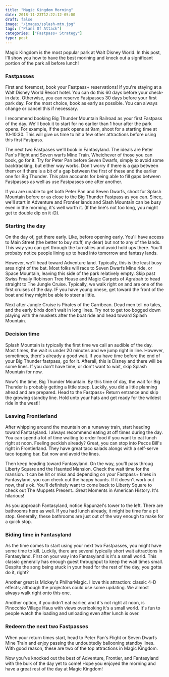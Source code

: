 ```yaml
---
title: "Magic Kingdom Morning"
date: 2018-11-23T12:22:12-05:00
draft: false
image: "/images/splash-mtn.jpg"
tags: ["Plans Of Attack"]
categories: ["Fastpass+ Strategy"]
type: post
---
```


Magic Kingdom is the most popular park at Walt Disney World. In this post,
I'll show you how to have the best morining and knock out a significant portion
of the park all before lunch!

<!-- more -->

### Fastpasses

First and foremost, book your Fastpass+ reservations! If you're staying at a Walt Disney
World Resort hotel. You can do this 60 days before your check-in date. Otherwise, you can
reserve Fastpasses 30 days before your first park day. For the most choice, book as early
as possible. You can always change or cancel this if necessary.

I recommend booking Big Thunder Mountain Railroad as your first Fastpass of the day. We'll
book it to start for no earlier than 1 hour after the park opens. For example, if the park
opens at 9am, shoot for a starting time at 10-10:30. This will give us time to
hit a few other attractions before using this first Fastpass.

The next two Fastpases we'll book in Fantasyland. The ideals are Peter Pan's
Flight and Seven warfs Mine Train. Wheichever of those you can book, go for it.
Try for Peter Pan before Seven Dwarfs, simply to avoid some backtracking, but
either way works. Don't worry if there is a gap between them or if there is a
bit of a gap between the first of these and the earlier one for Big Thunder.
This plan accounts for being able to fill gaps between Fastpasses as well as
use Fastpasses one after another.

If you are unable to get both Peter Pan and Seven Dwarfs, shoot for Splash
Mountain before or as close to the Big Thunder Fastpass as you can. Since,
we'll start in Adventure and Frontier lands and Slash Mountain can be busy
even in the morning, it's well worth it. (If the line's not too long, you
might get to double dip on it :D).

### Starting the day

On the day of, get there early. Like, before opening early. You'll have access to Main Street
(the better to buy stuff, my dear) but not to any of the lands. This way you
can get through the turnstiles and avoid hold ups there. You'll probaby notice
people lining up to head into tomorrow and fantasy lands.

However, we'll head toward Adventure land. Typically, this is the least busy
area right of the bat. Most folks will race to Seven Dwarfs Mine ride, or Space
Mountain, leaving this side of the park relatively empty. Skip past Swiss
Fmaily Robinson Tree House and Magic Carpets of Agrabah to head straight to
The Jungle Cruise. Typically, we walk right on and are one of the first cruises
of the day. IF you have young onese, get toward the front of the boat and they might
be able to steer a little. 

Next after Jungle Cruise is Pirates of the Carribean. Dead men tell no tales, and the
early birds don't wait in long lines. Try not to get too bogged down playing with the
muskets after the boat ride and head toward Splash Mountain.

### Decision time

Splash Mountain is typically the first time we call an audible of the day. Most times,
the wait is under 20 minutes and we jump right in line. However, sometimes, there's already
a good wait. If you have time before the end of your Big Thunder fastpass, go for it.
Afterall, this is Disney and there will be some lines. If you don't have time, or don't want
to wait, skip Splash Mountain for now. 

Now's the time, Big Thunder Mountain. By this time of day, the wait for Big
Thunder is probably getting a little steep. Luckily, you did a little planning
ahead and are prepared. Head to the Fastpass+ Return entrance and skip the
growing standby line. Hold unto your hats and get ready for the wildest ride
in the west!!

### Leaving Frontierland

After whipping around the mountain on a runaway train, start heading toward
Fantasyland. I always recommend eating at off times during the day. You can
spend a lot of time waiting to order food if you want to eat lunch right at
noon. Feeling peckish already? Great, you can stop into Pecos Bill's right
in Frontierland. They have great taco salads alongs with a self-serve taco
topping bar. Eat now and avoid the lines.

Then keep heading toward Fantasyland. On the way, you'll pass throug Liberty
Square and the Haunted Mansion. Check the wait time for the mansion. It can be
hit or miss and depending on your Fastpass+ times in Fantasyland, you can check
out the happy haunts. If it doesn't work out now, that's ok. You'll definitely
want to come back to Liberty Square to check out The Muppets Present...Great
Moments in American History. It's hilarious!

As you approach Fantasyland, notice Rapunzel's tower to the left. There are
bathrooms here as well. If you had lunch already, it might be time for a pit
stop. Generally, these bathrooms are just out of the way enough to make for
a quick stop.

### Biding time in Fantasyland

As the time comes to start using your next two Fastpasses, you might have some
time to kill. Luckily, there are several typically short wait attractions in
Fantasyland. First on your way into Fantasyland is it's a small world. This
classic generally has enough guest throughput to keep the wait times small.
Despite the song being stuck in your head for the rest of the day, you gotta do
it, right?

Another great is Mickey's PhilharMagic. I love this attraction: classic 4-D
effects; although the projectors could use some updating. We almost always walk
right onto this one.

Another option, if you didn't eat earlier, and it's not right at noon, is Pinocchio
Village Haus with views overlooking it's a small world. It's fun to people watch the
loading and unloading even after lunch is over.

### Redeem the next two Fastpasses

When your return times start, head to Peter Pan's Flight or Seven Dwarfs Mine Train and
enjoy passing the undoubtedly ballooning standby lines. With good reason, these are two
of the top attractions in Magic Kingdom.

Now you've knocked out the best of Adventure, Frontier, and Fantasyland with the bulk of
the day yet to come! Hope you enjoyed the morning and have a great rest of the day at
Magic Kingdom!
